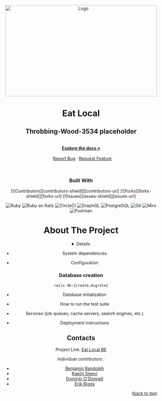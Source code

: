 <a name="readme-top"></a>




<center>

<br />
<div align="center">
  <a href="https://github.com/Eat-Local/eat-local-be">
    <img src="https://raw.githubusercontent.com/Eat-Local/eat-local-fe/main/public/favicon.ico" alt="Logo" width="500" height="300">
  </a>

<h1 align="center"><strong>Eat Local</strong></h1>

  <p align="center">
    <h2> Throbbing-Wood-3534 placeholder</h2>
    <br />
    <a href="https://github.com/Eat-Local/eat-local-be"><strong>Explore the docs »</strong></a>
    <br />
    <br />
    ·
    <a href="https://github.com/Eat-Local/eat-local-be/issues">Report Bug</a>
    ·
    <a href="https://github.com/Eat-Local/eat-local-be/issues">Request Feature</a>
  </p>
</div>
<br>


### Built With
[![Contributors][contributors-shield]][contributors-url]
[![Forks][forks-shield]][forks-url]
[![Issues][issues-shield]][issues-url]

![Ruby](https://img.shields.io/badge/Ruby-CC342D?style=for-the-badge&logo=ruby&logoColor=white)
![Ruby on Rails](https://img.shields.io/badge/Ruby_on_Rails-CC0000?style=for-the-badge&logo=ruby-on-rails&logoColor=white)
![CircleCI](https://img.shields.io/badge/circleci-343434?style=for-the-badge&logo=circleci&logoColor=white)
![GraphQL](https://img.shields.io/badge/GraphQl-E10098?style=for-the-badge&logo=graphql&logoColor=white)
![PostgreSQL](https://img.shields.io/badge/PostgreSQL-316192?style=for-the-badge&logo=postgresql&logoColor=white)
![Git](https://img.shields.io/badge/GIT-E44C30?style=for-the-badge&logo=git&logoColor=white)
![Miro](https://img.shields.io/badge/Miro-050038?style=for-the-badge&logo=Miro&logoColor=white)
![Postman](https://img.shields.io/badge/Postman-FF6C37?style=for-the-badge&logo=Postman&logoColor=white)

# About The Project
<details>
  <h1><summary>Table of Contents</summary></h1>
  <ol>
    <li>
      <a href="#about-the-project">About The Project</a>
        <li><a href="#built-with">Built With</a></li>
    </li>
    <li>
      <a href="#getting-started">Getting Started</a>
        <li><a href="#prerequisites">Prerequisites</a></li>
        <li><a href="#installation">Installation</a></li>
    </li>
    <li><a href="#contributing">Contributing</a></li>
    <li><a href="#apis">APIs</a></li>
    <li><a href="#contacts">Contacts</a></li>
    <li><a href="#acknowledgments">Acknowledgments</a></li>
  </ol>
</details>

* System dependencies

* Configuration

### Database creation


`rails db:{create,migrate}`


* Database initialization

* How to run the test suite

* Services (job queues, cache servers, search engines, etc.)

* Deployment instructions

## Contacts

Project Link: [Eat Local BE](https://github.com/Eat-Local/eat-local-be)

Individual contributors :
* [Benjamin Randolph](https://github.com/neb417)
* [Kaelin Sleevi](https://github.com/KaelinSleevi)
* [Dominic O'Donnell](https://github.com/Dominicod)
* [Erik Riggs](https://github.com/eriggs0207)

<p align="right">(<a href="#readme-top">back to top</a>)</p>

